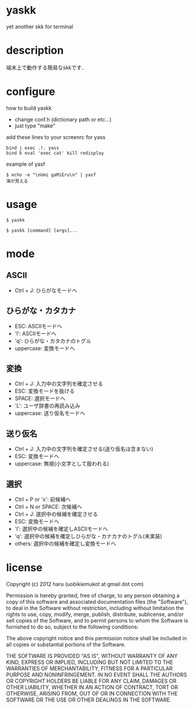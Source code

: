 # yaskk
yet another skk for terminal

# description
端末上で動作する簡易なskkです．

# configure

how to build yaskk

+	change conf.h (dictionary path or etc...)
+	just type "make"

add these lines to your screenrc for yass

~~~
bind j exec .!. yass
bind k eval 'exec cat' kill redisplay
~~~

example of yasf

~~~
$ echo -e "\nUmi gaMiEru\n" | yasf
海が見える
~~~

# usage

~~~
$ yaskk
~~~

~~~
$ yaskk [command] [args]...
~~~

# mode

## ASCII
-	Ctrl + J: ひらがなモードへ

## ひらがな・カタカナ
-	ESC: ASCIIモードへ
-	'l': ASCIIモードへ
-	'q': ひらがな・カタカナのトグル
-	uppercase: 変換モードへ

## 変換
-	Ctrl + J: 入力中の文字列を確定させる
-	ESC: 変換モードを抜ける
-	SPACE: 選択モードへ
-	'L': ユーザ辞書の再読み込み
-	uppercase: 送り仮名モードへ

## 送り仮名
-	Ctrl + J: 入力中の文字列を確定させる(送り仮名は含まない)
-	ESC: 変換モードへ
-	uppercase: 無視(小文字として扱われる)

## 選択
-	Ctrl + P or 'x': 前候補へ
-	Ctrl + N or SPACE: 次候補へ
-	Ctrl + J: 選択中の候補を確定させる
-	ESC: 変換モードへ
-	'l': 選択中の候補を確定しASCIIモードへ
-	'q': 選択中の候補を確定しひらがな・カナカナのトグル(未実装)
-	others: 選択中の候補を確定し変換モードへ

# license
Copyright (c) 2012 haru (uobikiemukot at gmail dot com)

Permission is hereby granted, free of charge, to any person obtaining a copy of this software and associated documentation files (the "Software"), to deal in the Software without restriction, including without limitation the rights to use, copy, modify, merge, publish, distribute, sublicense, and/or sell copies of the Software, and to permit persons to whom the Software is furnished to do so, subject to the following conditions:

The above copyright notice and this permission notice shall be included in all copies or substantial portions of the Software.

THE SOFTWARE IS PROVIDED "AS IS", WITHOUT WARRANTY OF ANY KIND, EXPRESS OR IMPLIED, INCLUDING BUT NOT LIMITED TO THE WARRANTIES OF MERCHANTABILITY, FITNESS FOR A PARTICULAR PURPOSE AND NONINFRINGEMENT. IN NO EVENT SHALL THE AUTHORS OR COPYRIGHT HOLDERS BE LIABLE FOR ANY CLAIM, DAMAGES OR OTHER LIABILITY, WHETHER IN AN ACTION OF CONTRACT, TORT OR OTHERWISE, ARISING FROM, OUT OF OR IN CONNECTION WITH THE SOFTWARE OR THE USE OR OTHER DEALINGS IN THE SOFTWARE.
